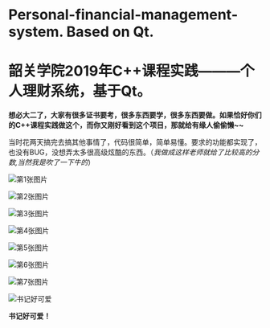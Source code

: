 # Personal-financial-management-system. Based on Qt.

# 韶关学院2019年C++课程实践———个人理财系统，基于Qt。


**想必大二了，大家有很多证书要考，很多东西要学，很多东西要做。如果恰好你们的C++课程实践做这个，而你又刚好看到这个项目，那就给有缘人偷偷懒~~**

当时花两天搞完去搞其他事情了，代码很简单，简单易懂。要求的功能都实现了，也没有BUG，没想弄太多很高级炫酷的东西。（*我做成这样老师就给了比较高的分数,当然我是吹了一下牛的*）

![第1张图片](https://github.com/RaidenLily/Personal-financial-management-system/blob/master/screenshot/1.png)

![第2张图片](https://github.com/RaidenLily/Personal-financial-management-system/blob/master/screenshot/3.png)

![第3张图片](https://github.com/RaidenLily/Personal-financial-management-system/blob/master/screenshot/6.png)

![第4张图片](https://github.com/RaidenLily/Personal-financial-management-system/blob/master/screenshot/7.png)

![第5张图片](https://github.com/RaidenLily/Personal-financial-management-system/blob/master/screenshot/8.png)

![第6张图片](https://github.com/RaidenLily/Personal-financial-management-system/blob/master/screenshot/10.png)

![第7张图片](https://github.com/RaidenLily/Personal-financial-management-system/blob/master/screenshot/11.png)

![书记好可爱](https://github.com/RaidenLily/Personal-financial-management-system/blob/master/screenshot/15.png)

**书记好可爱！**
